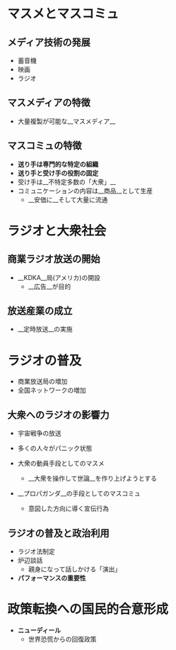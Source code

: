 # マスメとマスコミュ

## メディア技術の発展
* 蓄音機
* 映画
* ラジオ


## マスメディアの特徴
* 大量複製が可能な__マスメディア__


## マスコミュの特徴
* __送り手は専門的な特定の組織__
* __送り手と受け手の役割の固定__
* 受け手は__不特定多数の「大衆」__
* コミュニケーションの内容は__商品__として生産
    - __安価に__そして大量に流通


# ラジオと大衆社会

## 商業ラジオ放送の開始
* __KDKA__局(アメリカ)の開設
    - __広告__が目的


## 放送産業の成立
* __定時放送__の実施


# ラジオの普及
* 商業放送局の増加
* 全国ネットワークの増加


## 大衆へのラジオの影響力
* 宇宙戦争の放送
* 多くの人々がパニック状態

* 大衆の動員手段としてのマスメ
    - __大衆を操作して世論__を作り上げようとする
* __プロパガンダ__の手段としてのマスコミュ
    - 意図した方向に導く宣伝行為


## ラジオの普及と政治利用
* ラジオ法制定
* 炉辺談話
    - 親身になって話しかける「演出」
* __パフォーマンスの重要性__

# 政策転換への国民的合意形成
* __ニューディール__
    - 世界恐慌からの回復政策

